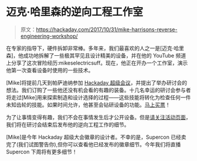 # 迈克·哈里森的逆向工程工作室

> 原文：<https://hackaday.com/2017/10/31/mike-harrisons-reverse-engineering-workshop/>

在专家的指导下，硬件拆卸非常棒。多年来，我们最喜欢的人之一是[迈克·哈里森]，他成功地拆解了一些极其罕见且设计精美的设备，并在他的 YouTube 频道上分享了这次冒险经历:mikeselectricsuff。现在，他正在开办一个工作室，演示他第一次查看设备时使用的一些技术。

[Mike]将提前几天到帕萨迪纳参加 [Hackaday 超级会议](https://hackaday.io/superconference/)，并提出了举办研讨会的想法。我们订购了一些他还没有机会看的有趣的装备。十几名幸运的研讨会参与者将走过[Mike]用来探索制造和设计选择的过程——这些技能将转化为检查任何一件未知齿轮的技能。如果时间允许，他甚至会钻研设备的功能。[马上买票](https://www.eventbrite.com/e/reverse-engineering-workshop-with-mike-harrison-tickets-39404551073)！

为了让事情变得有趣，我们不会在事情发生后才公开设备。但是[请关注活动页面](https://hackaday.io/event/27937-reverse-engineering-workshop-with-mike-harrison)，我们将在研讨会结束后发布他的逆向工程工作的细节。

[Mike]是今年 Hackaday 超级大会徽章的设计者。不幸的是，Supercon 已经卖完了(我们试图警告你),但你可以查看他已经发布的徽章细节。今年我们将直播 Supercon 下周将有更多细节！